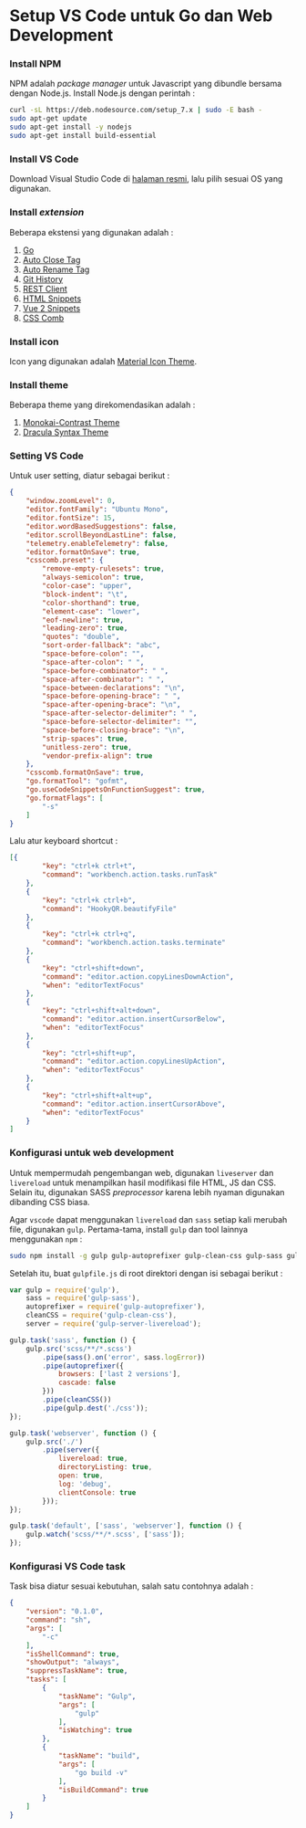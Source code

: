 # Setup VS Code untuk Go dan Web Development

### Install NPM

NPM adalah _package manager_ untuk Javascript yang dibundle bersama dengan Node.js. Install Node.js dengan perintah :

```bash
curl -sL https://deb.nodesource.com/setup_7.x | sudo -E bash -
sudo apt-get update
sudo apt-get install -y nodejs
sudo apt-get install build-essential
```

### Install VS Code

Download Visual Studio Code di [halaman resmi](https://code.visualstudio.com/download), lalu pilih sesuai OS yang digunakan.

### Install _extension_

Beberapa ekstensi yang digunakan adalah :

1. [Go](https://marketplace.visualstudio.com/items?itemName=lukehoban.Go)
2. [Auto Close Tag](https://marketplace.visualstudio.com/items?itemName=formulahendry.auto-close-tag)
3. [Auto Rename Tag](https://marketplace.visualstudio.com/items?itemName=formulahendry.auto-rename-tag)
4. [Git History](https://marketplace.visualstudio.com/items?itemName=donjayamanne.githistory)
5. [REST Client](https://marketplace.visualstudio.com/items?itemName=humao.rest-client)
6. [HTML Snippets](https://marketplace.visualstudio.com/items?itemName=abusaidm.html-snippets)
7. [Vue 2 Snippets](https://marketplace.visualstudio.com/items?itemName=hollowtree.vue-snippets)
8. [CSS Comb](https://marketplace.visualstudio.com/items?itemName=mrmlnc.vscode-csscomb)

### Install icon

Icon yang digunakan adalah [Material Icon Theme](https://marketplace.visualstudio.com/items?itemName=PKief.material-icon-theme).

### Install theme

Beberapa theme yang direkomendasikan adalah :

1. [Monokai-Contrast Theme](https://marketplace.visualstudio.com/items?itemName=gerane.Theme-Monokai-Contrast)
2. [Dracula Syntax Theme](https://marketplace.visualstudio.com/items?itemName=dracula-theme.theme-dracula)

### Setting VS Code

Untuk user setting, diatur sebagai berikut :

```json
{
    "window.zoomLevel": 0,
    "editor.fontFamily": "Ubuntu Mono",
    "editor.fontSize": 15,
    "editor.wordBasedSuggestions": false,
    "editor.scrollBeyondLastLine": false,
    "telemetry.enableTelemetry": false,
    "editor.formatOnSave": true,
    "csscomb.preset": {
        "remove-empty-rulesets": true,
        "always-semicolon": true,
        "color-case": "upper",
        "block-indent": "\t",
        "color-shorthand": true,
        "element-case": "lower",
        "eof-newline": true,
        "leading-zero": true,
        "quotes": "double",
        "sort-order-fallback": "abc",
        "space-before-colon": "",
        "space-after-colon": " ",
        "space-before-combinator": " ",
        "space-after-combinator": " ",
        "space-between-declarations": "\n",
        "space-before-opening-brace": " ",
        "space-after-opening-brace": "\n",
        "space-after-selector-delimiter": " ",
        "space-before-selector-delimiter": "",
        "space-before-closing-brace": "\n",
        "strip-spaces": true,
        "unitless-zero": true,
        "vendor-prefix-align": true
    },
    "csscomb.formatOnSave": true,
    "go.formatTool": "gofmt",
    "go.useCodeSnippetsOnFunctionSuggest": true,
    "go.formatFlags": [
        "-s"
    ]
}
```

Lalu atur keyboard shortcut :

```json
[{
        "key": "ctrl+k ctrl+t",
        "command": "workbench.action.tasks.runTask"
    },
    {
        "key": "ctrl+k ctrl+b",
        "command": "HookyQR.beautifyFile"
    },
    {
        "key": "ctrl+k ctrl+q",
        "command": "workbench.action.tasks.terminate"
    },
    {
        "key": "ctrl+shift+down",
        "command": "editor.action.copyLinesDownAction",
        "when": "editorTextFocus"
    },
    {
        "key": "ctrl+shift+alt+down",
        "command": "editor.action.insertCursorBelow",
        "when": "editorTextFocus"
    },
    {
        "key": "ctrl+shift+up",
        "command": "editor.action.copyLinesUpAction",
        "when": "editorTextFocus"
    },
    {
        "key": "ctrl+shift+alt+up",
        "command": "editor.action.insertCursorAbove",
        "when": "editorTextFocus"
    }
]
```

### Konfigurasi untuk web development

Untuk mempermudah pengembangan web, digunakan `liveserver` dan `livereload` untuk menampilkan hasil modifikasi file HTML, JS dan CSS. Selain itu, digunakan SASS _preprocessor_ karena lebih nyaman digunakan dibanding CSS biasa. 

Agar `vscode` dapat menggunakan `livereload` dan `sass` setiap kali merubah file, digunakan `gulp`. Pertama-tama, install `gulp` dan tool lainnya menggunakan `npm` :

```bash
sudo npm install -g gulp gulp-autoprefixer gulp-clean-css gulp-sass gulp-server-livereload
```

Setelah itu, buat `gulpfile.js` di root direktori dengan isi sebagai berikut :

```js
var gulp = require('gulp'),
    sass = require('gulp-sass'),
    autoprefixer = require('gulp-autoprefixer'),
    cleanCSS = require('gulp-clean-css'),
    server = require('gulp-server-livereload');

gulp.task('sass', function () {
    gulp.src('scss/**/*.scss')
        .pipe(sass().on('error', sass.logError))
        .pipe(autoprefixer({
            browsers: ['last 2 versions'],
            cascade: false
        }))
        .pipe(cleanCSS())
        .pipe(gulp.dest('./css'));
});

gulp.task('webserver', function () {
    gulp.src('./')
        .pipe(server({
            livereload: true,
            directoryListing: true,
            open: true,
            log: 'debug',
            clientConsole: true
        }));
});

gulp.task('default', ['sass', 'webserver'], function () {
    gulp.watch('scss/**/*.scss', ['sass']);
});
```

### Konfigurasi VS Code task

Task bisa diatur sesuai kebutuhan, salah satu contohnya adalah :

```json
{
    "version": "0.1.0",
    "command": "sh",
    "args": [
        "-c"
    ],
    "isShellCommand": true,
    "showOutput": "always",
    "suppressTaskName": true,
    "tasks": [
        {
            "taskName": "Gulp",
            "args": [
                "gulp"
            ],
            "isWatching": true
        },
        {
            "taskName": "build",
            "args": [
                "go build -v"
            ],
            "isBuildCommand": true
        }
    ]
}
```